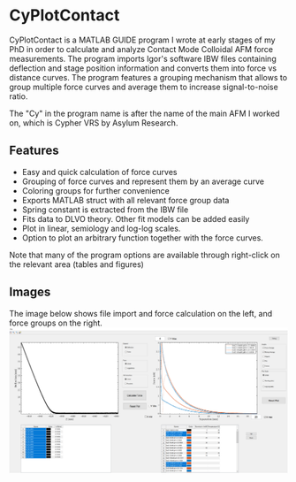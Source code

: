 # CyPlotContact
CyPlotContact is a MATLAB GUIDE program I wrote at early stages of my PhD in order to calculate and analyze Contact Mode Colloidal AFM force measurements. The program imports Igor's software IBW files containing deflection and stage position information and converts them into force vs distance curves. The program features a grouping mechanism that allows to group multiple force curves and average them to increase signal-to-noise ratio.

The "Cy" in the program name is after the name of the main AFM I worked on, which is Cypher VRS by Asylum Research.

## Features
- Easy and quick calculation of force curves
- Grouping of force curves and represent them by an average curve
- Coloring groups for further convenience
- Exports MATLAB struct with all relevant force group data
- Spring constant is extracted from the IBW file
- Fits data to DLVO theory. Other fit models can be added easily
- Plot in linear, semiology and log-log scales.
- Option to plot an arbitrary function together with the force curves.


Note that many of the program options are available through right-click on the relevant area (tables and figures)

## Images
The image below shows file import and force calculation on the left, and force groups on the right.
![](./images/program.png)
